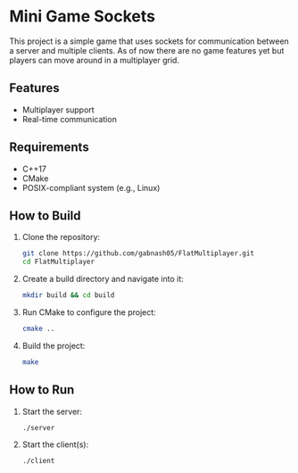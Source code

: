 # Mini Game Sockets

This project is a simple game that uses sockets for communication between a server and multiple clients. As of now there are no game features yet but players can move around in a multiplayer grid.

## Features

- Multiplayer support
- Real-time communication

## Requirements

- C++17
- CMake
- POSIX-compliant system (e.g., Linux)

## How to Build

1. Clone the repository:
    ```bash
    git clone https://github.com/gabnash05/FlatMultiplayer.git
    cd FlatMultiplayer
    ```

2. Create a build directory and navigate into it:
    ```bash
    mkdir build && cd build
    ```

3. Run CMake to configure the project:
    ```bash
    cmake ..
    ```

4. Build the project:
    ```bash
    make
    ```

## How to Run

1. Start the server:
    ```bash
    ./server
    ```

2. Start the client(s):
    ```bash
    ./client
    ```